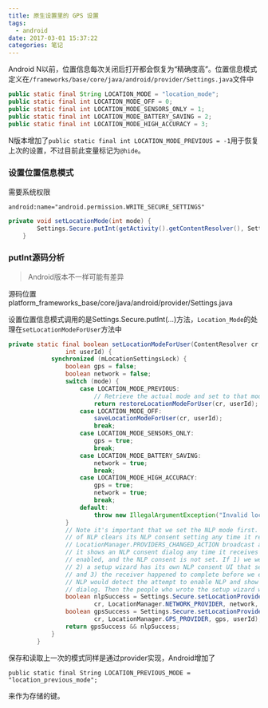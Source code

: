 ```yaml
---
title: 原生设置里的 GPS 设置
tags:
  - android
date: 2017-03-01 15:37:22
categories: 笔记
---
```


Android N以前，位置信息每次关闭后打开都会恢复为“精确度高”。位置信息模式定义在`/frameworks/base/core/java/android/provider/Settings.java`文件中

```java
public static final String LOCATION_MODE = "location_mode";
public static final int LOCATION_MODE_OFF = 0;
public static final int LOCATION_MODE_SENSORS_ONLY = 1;
public static final int LOCATION_MODE_BATTERY_SAVING = 2;
public static final int LOCATION_MODE_HIGH_ACCURACY = 3;
```

N版本增加了`public static final int LOCATION_MODE_PREVIOUS = -1`用于恢复上次的设置，不过目前此变量标记为`@hide`。



### 设置位置信息模式

需要系统权限

`android:name="android.permission.WRITE_SECURE_SETTINGS"`

```java
private void setLocationMode(int mode) {
		Settings.Secure.putInt(getActivity().getContentResolver(), Settings.Secure.LOCATION_MODE, mode);
	}
```



### putInt源码分析

> Android版本不一样可能有差异

源码位置platform_frameworks_base/core/java/android/provider/Settings.java

设置位置信息模式调用的是Settings.Secure.putInt(...)方法，`Location_Mode`的处理在`setLocationModeForUser`方法中

```java
private static final boolean setLocationModeForUser(ContentResolver cr, int mode,
                int userId) {
            synchronized (mLocationSettingsLock) {
                boolean gps = false;
                boolean network = false;
                switch (mode) {
                    case LOCATION_MODE_PREVIOUS:
                        // Retrieve the actual mode and set to that mode.
                        return restoreLocationModeForUser(cr, userId);
                    case LOCATION_MODE_OFF:
                        saveLocationModeForUser(cr, userId);
                        break;
                    case LOCATION_MODE_SENSORS_ONLY:
                        gps = true;
                        break;
                    case LOCATION_MODE_BATTERY_SAVING:
                        network = true;
                        break;
                    case LOCATION_MODE_HIGH_ACCURACY:
                        gps = true;
                        network = true;
                        break;
                    default:
                        throw new IllegalArgumentException("Invalid location mode: " + mode);
                }
                // Note it's important that we set the NLP mode first. The Google implementation
                // of NLP clears its NLP consent setting any time it receives a
                // LocationManager.PROVIDERS_CHANGED_ACTION broadcast and NLP is disabled. Also,
                // it shows an NLP consent dialog any time it receives the broadcast, NLP is
                // enabled, and the NLP consent is not set. If 1) we were to enable GPS first,
                // 2) a setup wizard has its own NLP consent UI that sets the NLP consent setting,
                // and 3) the receiver happened to complete before we enabled NLP, then the Google
                // NLP would detect the attempt to enable NLP and show a redundant NLP consent
                // dialog. Then the people who wrote the setup wizard would be sad.
                boolean nlpSuccess = Settings.Secure.setLocationProviderEnabledForUser(
                        cr, LocationManager.NETWORK_PROVIDER, network, userId);
                boolean gpsSuccess = Settings.Secure.setLocationProviderEnabledForUser(
                        cr, LocationManager.GPS_PROVIDER, gps, userId);
                return gpsSuccess && nlpSuccess;
            }
        }
```

保存和读取上一次的模式同样是通过provider实现，Android增加了

`public static final String LOCATION_PREVIOUS_MODE = "location_previous_mode";`

来作为存储的键。


